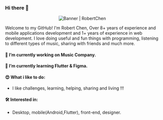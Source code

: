 ### Hi there 👋

<!--
**chyaohui/chyaohui** is a ✨ _special_ ✨ repository because its `README.md` (this file) appears on your GitHub profile.
-->
<div align="center"><img alt="Banner | RobertChen" src="https://i.imgur.com/34fiEUG.gif" /></div>


Welcome to my GitHub! I'm Robert Chen, Over 8+ years of experience and mobile applications development and 1+ years of experience in web development. I love doing useful and fun things with programming, listening to different types of music, sharing with friends and much more.

#### 🔭 I’m currently working on Music Company.
#### 🌱 I’m currently learning Flutter & Figma.
#### 😍 What i like to do: 
-    I like challenges, learning, helping, sharing and living !!!
#### 🛠 Interested in: 
-    Desktop, mobile(Android,Flutter), front-end, designer.

